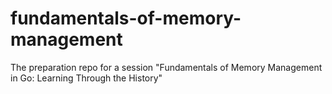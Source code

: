 # fundamentals-of-memory-management
The preparation repo for a session "Fundamentals of Memory Management in Go: Learning Through the History"

